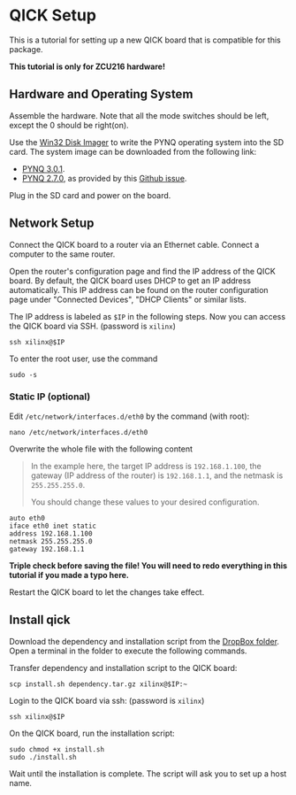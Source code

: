 # QICK Setup 

This is a tutorial for setting up a new QICK board that is compatible for this package.

**This tutorial is only for ZCU216 hardware!**

## Hardware and Operating System

Assemble the hardware. Note that all the mode switches should be left, except the 0 should be right(on).

Use the [Win32 Disk Imager](https://sourceforge.net/projects/win32diskimager/) to write the PYNQ operating system into the SD card. The system image can be downloaded from the following link:

- [PYNQ 3.0.1](https://www.xilinx.com/bin/public/openDownload?filename=zcu208_v3.0.1.zip).
- [PYNQ 2.7.0](https://drive.google.com/file/d/10kDKrEqA4l0_S3ysTlWbbOHgTsV0Zpyq/view?usp=sharing), as provided by this [Github issue](https://github.com/sarafs1926/ZCU216-PYNQ/issues/1).

Plug in the SD card and power on the board.

## Network Setup

Connect the QICK board to a router via an Ethernet cable. Connect a computer to the same router.

Open the router's configuration page and find the IP address of the QICK board. By default, the QICK board uses DHCP to get an IP address automatically. This IP address can be found on the router configuration page under "Connected Devices", "DHCP Clients" or similar lists.

The IP address is labeled as `$IP` in the following steps. Now you can access the QICK board via SSH. (password is `xilinx`)

```
ssh xilinx@$IP
```

To enter the root user, use the command

```
sudo -s
```

### Static IP (optional)

Edit `/etc/network/interfaces.d/eth0` by the command (with root):

```
nano /etc/network/interfaces.d/eth0
```

Overwrite the whole file with the following content

> In the example here, the target IP address is `192.168.1.100`, the gateway (IP address of the router) is `192.168.1.1`, and the netmask is `255.255.255.0`.
>
> You should change these values to your desired configuration.

```
auto eth0
iface eth0 inet static
address 192.168.1.100
netmask 255.255.255.0
gateway 192.168.1.1
```

**Triple check before saving the file! You will need to redo everything in this tutorial if you made a typo here.**

Restart the QICK board to let the changes take effect.

## Install qick

Download the dependency and installation script from the [DropBox folder](https://www.dropbox.com/scl/fo/q5jk1mnduqls0lip6j0pf/ADj78VmSjqMefo2ei2uqL-Y?rlkey=vuk3ggd9mad78lnavzb1j28m7&st=i6ql1uwu&dl=0). Open a terminal in the folder to execute the following commands.

Transfer dependency and installation script to the QICK board:

```
scp install.sh dependency.tar.gz xilinx@$IP:~
```

Login to the QICK board via ssh: (password is `xilinx`)

```
ssh xilinx@$IP
```

On the QICK board, run the installation script:

```
sudo chmod +x install.sh
sudo ./install.sh
```

Wait until the installation is complete. The script will ask you to set up a host name.


